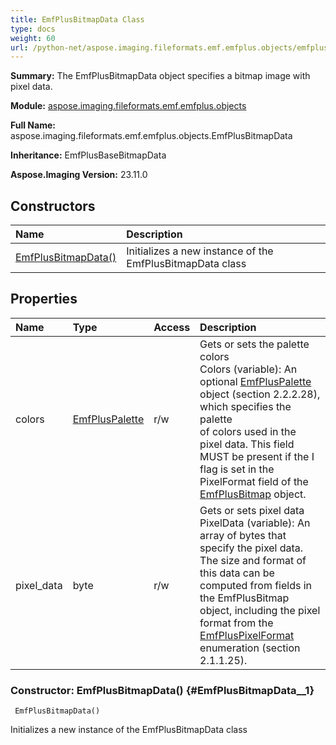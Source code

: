 ```yaml
---
title: EmfPlusBitmapData Class
type: docs
weight: 60
url: /python-net/aspose.imaging.fileformats.emf.emfplus.objects/emfplusbitmapdata/
---
```


**Summary:** The EmfPlusBitmapData object specifies a bitmap image with pixel data.

**Module:** [aspose.imaging.fileformats.emf.emfplus.objects](/imaging/python-net/aspose.imaging.fileformats.emf.emfplus.objects/)

**Full Name:** aspose.imaging.fileformats.emf.emfplus.objects.EmfPlusBitmapData

**Inheritance:** EmfPlusBaseBitmapData

**Aspose.Imaging Version:** 23.11.0

## **Constructors**
| **Name** | **Description** |
| :- | :- |
| [EmfPlusBitmapData()](#EmfPlusBitmapData__1) | Initializes a new instance of the EmfPlusBitmapData class |
## **Properties**
| **Name** | **Type** | **Access** | **Description** |
| :- | :- | :- | :- |
| colors | [EmfPlusPalette](/imaging/python-net/aspose.imaging.fileformats.emf.emfplus.objects/emfpluspalette) | r/w | Gets or sets the palette colors <br/>            Colors (variable): An optional [EmfPlusPalette](/imaging/python-net/aspose.imaging.fileformats.emf.emfplus.objects/emfpluspalette/) object (section 2.2.2.28), which specifies the palette<br/>            of colors used in the pixel data. This field MUST be present if the I flag is set in the PixelFormat field of the<br/>            [EmfPlusBitmap](/imaging/python-net/aspose.imaging.fileformats.emf.emfplus.objects/emfplusbitmap/) object. |
| pixel_data | byte | r/w | Gets or sets pixel data <br/>            PixelData (variable): An array of bytes that specify the pixel data. The size and format of this data can be<br/>            computed from fields in the EmfPlusBitmap object, including the pixel format from the<br/>            [EmfPlusPixelFormat](/imaging/python-net/aspose.imaging.fileformats.emf.emfplus.consts/emfpluspixelformat/) enumeration (section 2.1.1.25). |


### Constructor: EmfPlusBitmapData() {#EmfPlusBitmapData__1}


```
 EmfPlusBitmapData() 
```

Initializes a new instance of the EmfPlusBitmapData class

